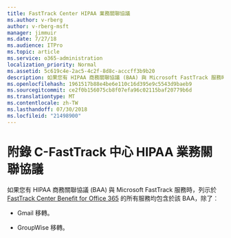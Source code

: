 ```yaml
---
title: FastTrack Center HIPAA 業務關聯協議
ms.author: v-rberg
author: v-rberg-msft
manager: jimmuir
ms.date: 7/27/18
ms.audience: ITPro
ms.topic: article
ms.service: o365-administration
localization_priority: Normal
ms.assetid: 5c619c4e-2ac5-4c2f-8d8c-acccff3b9b20
description: 如果您有 HIPAA 商務關聯協議 (BAA) 與 Microsoft FastTrack 服務時，列示於 FastTrack Center Benefit for Office 365 的所有服務均包含於該 BAA，除了︰
ms.openlocfilehash: 1961517b88e4be6e110c16d395e9c5543d9baeb9
ms.sourcegitcommit: ce2f0b156075cb8f07efa96c02115baf20779b6d
ms.translationtype: MT
ms.contentlocale: zh-TW
ms.lasthandoff: 07/30/2018
ms.locfileid: "21498900"
---
```

# <a name="appendix-c---fasttrack-center-hipaa-business-associate-agreement"></a>附錄 C-FastTrack 中心 HIPAA 業務關聯協議

如果您有 HIPAA 商務關聯協議 (BAA) 與 Microsoft FastTrack 服務時，列示於 [FastTrack Center Benefit for Office 365](fasttrack-benefit-for-office-365.md) 的所有服務均包含於該 BAA，除了︰ 
  
- Gmail 移轉。
    
- GroupWise 移轉。
    

